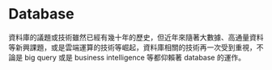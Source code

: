 # Database

<script type="text/javascript" src="../js/general.js"></script>

資料庫的議題或技術雖然已經有幾十年的歷史，但近年來隨著大數據、高通量資料等新興課題，或是雲端運算的技術等崛起，資料庫相關的技術再一次受到重視，不論是 big query 或是 business intelligence 等都仰賴著 database 的運作。
